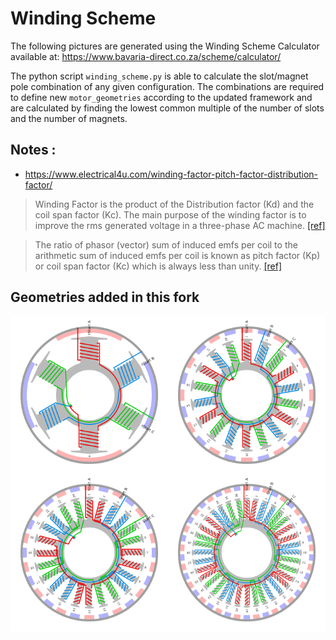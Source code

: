 # Winding Scheme

The following pictures are generated using the Winding Scheme Calculator available at: https://www.bavaria-direct.co.za/scheme/calculator/

The python script `winding_scheme.py` is able to calculate the slot/magnet pole combination of any given configuration. The combinations are required to define new `motor_geometries` according to the updated framework and are calculated by finding the lowest common multiple of the number of slots and the number of magnets.

## Notes :

- https://www.electrical4u.com/winding-factor-pitch-factor-distribution-factor/

> Winding Factor is the product of the Distribution factor (Kd) and the coil span factor (Kc). The main purpose of the winding factor is to improve the rms generated voltage in a three-phase AC machine. [[ref]](https://www.electricalvolt.com/2021/11/winding-factor/)

> The ratio of phasor (vector) sum of induced emfs per coil to the arithmetic sum of induced emfs per coil is known as pitch factor (Kp) or coil span factor (Kc) which is always less than unity. [[ref]](https://uotechnology.edu.iq/dep-eee/lectures/3rd/Electrical/Machines%202/I_Introduction.pdf)

## Geometries added in this fork

<p align="center">
    <img align="left" width="50%" src="6N4P.png">
    <img align="left" width="50%" src="18N24P.png">
    <img align="left" width="50%" src="24N28P.png">
    <img align="left" width="50%" src="36N42P.png">
</p>

